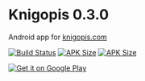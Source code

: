 # Knigopis 0.3.0
Android app for [knigopis.com](https://www.knigopis.com)

[![Build Status](https://travis-ci.org/sirekanyan/knigopis.svg?branch=master)](https://travis-ci.org/sirekanyan/knigopis)
[![APK Size](https://img.shields.io/badge/apk%20size-2.16%20MB-brightgreen.svg)](https://travis-ci.org/sirekanyan/knigopis)
[![APK Size](https://img.shields.io/badge/API-21%2B-brightgreen.svg)](https://source.android.com/setup/start/build-numbers)

<a href='https://play.google.com/store/apps/details?id=com.sirekanyan.knigopis'><img alt='Get it on Google Play' src='https://play.google.com/intl/en_us/badges/images/generic/en_badge_web_generic.png'/></a>
